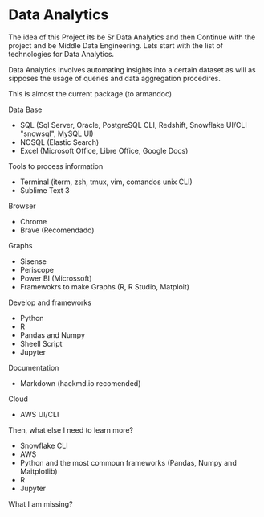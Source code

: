 # Data Analytics

The idea of this Project its be Sr Data Analytics and then Continue with the project and be Middle Data Engineering. Lets start with the list of technologies for Data Analytics.

Data Analytics involves automating insights into a certain dataset as will as sipposes the usage of queries and data aggregation procedires.

This is almost the current package (to armandoc)

Data Base
  - SQL (Sql Server, Oracle, PostgreSQL CLI, Redshift, Snowflake UI/CLI "snowsql", MySQL UI)
  - NOSQL (Elastic Search)
  - Excel (Microsoft Office, Libre Office, Google Docs)
  
Tools to process information
  - Terminal (iterm, zsh, tmux, vim, comandos unix CLI)
  - Sublime Text 3
    
Browser
  - Chrome
  - Brave (Recomendado)
  
Graphs 
  - Sisense
  - Periscope
  - Power BI (Microssoft)
  - Framewokrs to make Graphs (R, R Studio, Matploit)
  
Develop and frameworks
  - Python
  - R
  - Pandas and Numpy
  - Sheell Script
  - Jupyter
    
Documentation
  - Markdown (hackmd.io recomended)
    
Cloud
  - AWS UI/CLI
  
  
  Then, what else I need to learn more?
  
  - Snowflake CLI
  - AWS
  - Python and the most commoun frameworks (Pandas, Numpy and Maitplotlib)
  - R
  - Jupyter

What I am missing?
